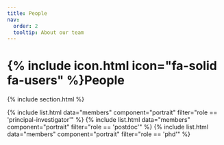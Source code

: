 ```yaml
---
title: People
nav:
  order: 2
  tooltip: About our team
---
```


# {% include icon.html icon="fa-solid fa-users" %}People

{% include section.html %}

{% include list.html data="members" component="portrait" filter="role == 'principal-investigator'" %}
{% include list.html data="members" component="portrait" filter="role == 'postdoc'" %}
{% include list.html data="members" component="portrait" filter="role == 'phd'" %}
